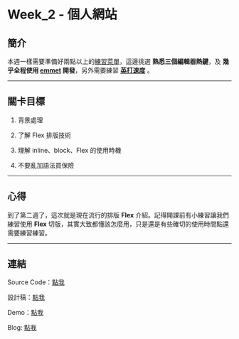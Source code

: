 # Week_2 - 個人網站

## 簡介

本週一樣需要準備好兩點以上的[練習菜單](https://hackmd.io/@YmcMgo-NSKOqgTGAjl_5tg/HJpJk8ABU/%2FiE6mxohOS-ujKU398Ewk1w)，這邊挑選 **熟悉三個編輯器熱鍵**，及 **幾乎全程使用 [emmet](https://docs.emmet.io/cheat-sheet/) 開發**，另外需要練習 **[英打速度](http://keybr.com/)** 。

---

## 關卡目標

1. 背景處理

2. 了解 Flex 排版技術

3. 理解 inline、block、Flex 的使用時機

4. 不要亂加語法買保險

---

## 心得

到了第二週了，這次就是現在流行的排版 **Flex** 介紹。記得開課前有小練習讓我們練習使用 **Flex** 切版，其實大致都懂該怎麼用，只是還是有些確切的使用時間點還需要練習練習。

---

## 連結

Source Code：[點我](https://github.com/RexHung0302/Hexschool-web-layout-training/tree/master/Week_2)

設計稿：[點我](https://xd.adobe.com/view/7cc08d73-d444-4b6f-7a94-01ffbdf8ce0a-0af1/)

Demo：[點我](https://rexhung0302.github.io/Hexschool-web-layout-training/Week_2/index.html)

Blog: [點我](https://rexhung0302.github.io/2020/04/19/20200419/#more)